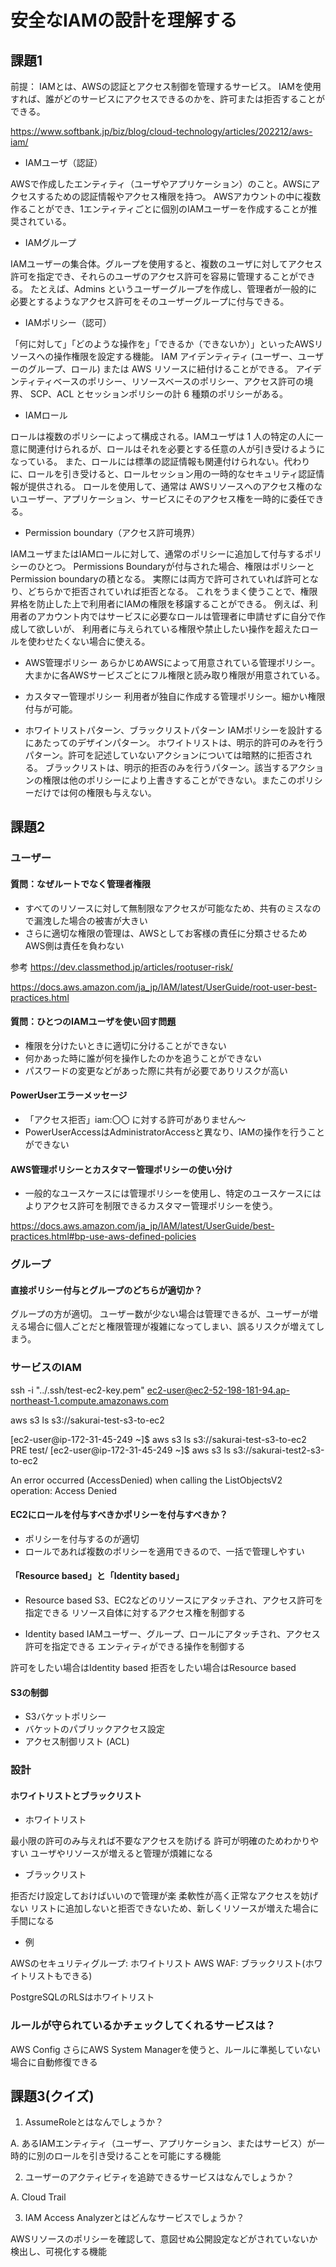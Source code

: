 # 安全なIAMの設計を理解する

## 課題1

前提：
IAMとは、AWSの認証とアクセス制御を管理するサービス。
IAMを使用すれば、誰がどのサービスにアクセスできるのかを、許可または拒否することができる。

https://www.softbank.jp/biz/blog/cloud-technology/articles/202212/aws-iam/

- IAMユーザ（認証）

AWSで作成したエンティティ（ユーザやアプリケーション）のこと。AWSにアクセスするための認証情報やアクセス権限を持つ。
AWSアカウントの中に複数作ることができ、1エンティティごとに個別のIAMユーザーを作成することが推奨されている。

- IAMグループ

IAMユーザーの集合体。グループを使用すると、複数のユーザに対してアクセス許可を指定でき、それらのユーザのアクセス許可を容易に管理することができる。
たとえば、Admins というユーザーグループを作成し、管理者が一般的に必要とするようなアクセス許可をそのユーザーグループに付与できる。

- IAMポリシー（認可）

「何に対して」「どのような操作を」「できるか（できないか）」といったAWSリソースへの操作権限を設定する機能。
IAM アイデンティティ (ユーザー、ユーザーのグループ、ロール) または AWS リソースに紐付けることができる。
アイデンティティベースのポリシー、リソースベースのポリシー、アクセス許可の境界、 SCP、ACL とセッションポリシーの計 6 種類のポリシーがある。

- IAMロール

ロールは複数のポリシーによって構成される。IAMユーザは 1 人の特定の人に一意に関連付けられるが、ロールはそれを必要とする任意の人が引き受けるようになっている。
また、ロールには標準の認証情報も関連付けられない。代わりに、ロールを引き受けると、ロールセッション用の一時的なセキュリティ認証情報が提供される。
ロールを使用して、通常は AWSリソースへのアクセス権のないユーザー、アプリケーション、サービスにそのアクセス権を一時的に委任できる。

- Permission boundary（アクセス許可境界）

IAMユーザまたはIAMロールに対して、通常のポリシーに追加して付与するポリシーのひとつ。
Permissions Boundaryが付与された場合、権限はポリシーとPermission boundaryの積となる。
実際には両方で許可されていれば許可となり、どちらかで拒否されていれば拒否となる。
これをうまく使うことで、権限昇格を防止した上で利用者にIAMの権限を移譲することができる。
例えば、利用者のアカウント内ではサービスに必要なロールは管理者に申請せずに自分で作成して欲しいが、
利用者に与えられている権限や禁止したい操作を超えたロールを使わせたくない場合に使える。

- AWS管理ポリシー
  あらかじめAWSによって用意されている管理ポリシー。大まかに各AWSサービスごとにフル権限と読み取り権限が用意されている。

- カスタマー管理ポリシー
  利用者が独自に作成する管理ポリシー。細かい権限付与が可能。

- ホワイトリストパターン、ブラックリストパターン
  IAMポリシーを設計するにあたってのデザインパターン。
  ホワイトリストは、明示的許可のみを行うパターン。許可を記述していないアクションについては暗黙的に拒否される。
  ブラックリストは、明示的拒否のみを行うパターン。該当するアクションの権限は他のポリシーにより上書きすることができない。またこのポリシーだけでは何の権限も与えない。


## 課題2

### ユーザー

#### 質問：なぜルートでなく管理者権限

- すべてのリソースに対して無制限なアクセスが可能なため、共有のミスなので漏洩した場合の被害が大きい
- さらに適切な権限の管理は、AWSとしてお客様の責任に分類させるためAWS側は責任を負わない

参考
https://dev.classmethod.jp/articles/rootuser-risk/

https://docs.aws.amazon.com/ja_jp/IAM/latest/UserGuide/root-user-best-practices.html


#### 質問：ひとつのIAMユーザを使い回す問題

- 権限を分けたいときに適切に分けることができない
- 何かあった時に誰が何を操作したのかを追うことができない
- パスワードの変更などがあった際に共有が必要でありリスクが高い

#### PowerUserエラーメッセージ

- 「アクセス拒否」iam:〇〇 に対する許可がありません〜
- PowerUserAccessはAdministratorAccessと異なり、IAMの操作を行うことができない

#### AWS管理ポリシーとカスタマー管理ポリシーの使い分け

- 一般的なユースケースには管理ポリシーを使用し、特定のユースケースにはよりアクセス許可を制限できるカスタマー管理ポリシーを使う。

https://docs.aws.amazon.com/ja_jp/IAM/latest/UserGuide/best-practices.html#bp-use-aws-defined-policies

### グループ

#### 直接ポリシー付与とグループのどちらが適切か？

グループの方が適切。
ユーザー数が少ない場合は管理できるが、ユーザーが増える場合に個人ごとだと権限管理が複雑になってしまい、誤るリスクが増えてしまう。

### サービスのIAM

ssh -i "../.ssh/test-ec2-key.pem" ec2-user@ec2-52-198-181-94.ap-northeast-1.compute.amazonaws.com

aws s3 ls s3://sakurai-test-s3-to-ec2

[ec2-user@ip-172-31-45-249 ~]$ aws s3 ls s3://sakurai-test-s3-to-ec2
                           PRE test/
[ec2-user@ip-172-31-45-249 ~]$ aws s3 ls s3://sakurai-test2-s3-to-ec2

An error occurred (AccessDenied) when calling the ListObjectsV2 operation: Access Denied

#### EC2にロールを付与すべきかポリシーを付与すべきか？

- ポリシーを付与するのが適切
- ロールであれば複数のポリシーを適用できるので、一括で管理しやすい

#### 「Resource based」と「Identity based」

- Resource based
S3、EC2などのリソースにアタッチされ、アクセス許可を指定できる
リソース自体に対するアクセス権を制御する

- Identity based
IAMユーザー、グループ、ロールにアタッチされ、アクセス許可を指定できる
エンティティができる操作を制御する

許可をしたい場合はIdentity based
拒否をしたい場合はResource based

#### S3の制御

- S3バケットポリシー
- バケットのパブリックアクセス設定
- アクセス制御リスト (ACL)

### 設計

#### ホワイトリストとブラックリスト

- ホワイトリスト

最小限の許可のみ与えれば不要なアクセスを防げる
許可が明確のためわかりやすい
ユーザやリソースが増えると管理が煩雑になる

- ブラックリスト

拒否だけ設定しておけばいいので管理が楽
柔軟性が高く正常なアクセスを妨げない
リストに追加しないと拒否できないため、新しくリソースが増えた場合に手間になる

- 例

AWSのセキュリティグループ: ホワイトリスト
AWS WAF: ブラックリスト(ホワイトリストもできる)

PostgreSQLのRLSはホワイトリスト


### ルールが守られているかチェックしてくれるサービスは？

AWS Config
さらにAWS System Managerを使うと、ルールに準拠していない場合に自動修復できる

## 課題3(クイズ)

1. AssumeRoleとはなんでしょうか？

A. あるIAMエンティティ（ユーザー、アプリケーション、またはサービス）が一時的に別のロールを引き受けることを可能にする機能

2. ユーザーのアクティビティを追跡できるサービスはなんでしょうか？

A. Cloud Trail

3. IAM Access Analyzerとはどんなサービスでしょうか？

AWSリソースのポリシーを確認して、意図せぬ公開設定などがされていないか検出し、可視化する機能